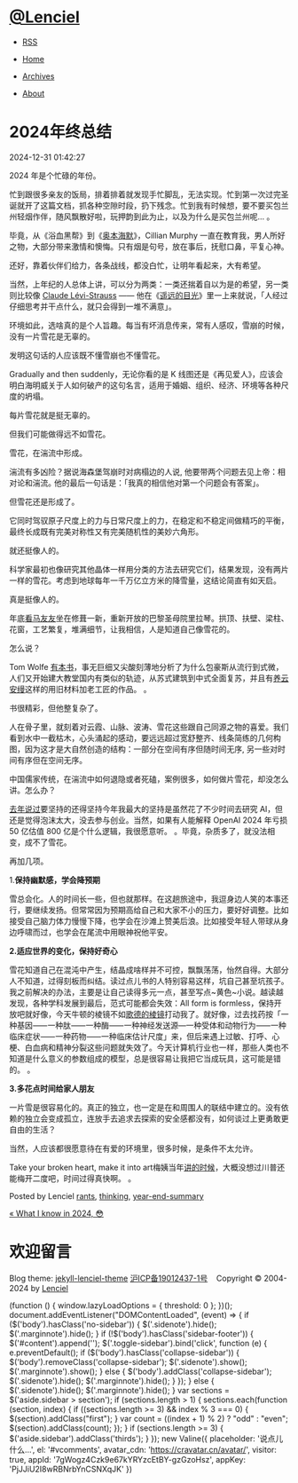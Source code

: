 # [@Lenciel](/)

-   [RSS](/feed.xml "subscribe via RSS")

-   [Home](/)
-   [Archives](/archives)
-   [About](/about)

# 2024年终总结

2024-12-31 01:42:27

2024 年是个忙碌的年份。

忙到跟很多亲友的饭局，排着排着就发现手忙脚乱，无法实现。忙到第一次过完圣诞就开了这篇文档，抓各种空隙时段，扔下残念。忙到我有时候想，要不要买包兰州轻烟作伴，随风飘散好啦，玩押韵到此为止，以及为什么是买包兰州呢… 。

毕竟，从《浴血黑帮》到《[奥本海默](/2023/09/the-oppenheimer-movie-1/)》，Cillian Murphy 一直在教育我，男人所好之物，大部分带来激情和懊悔。只有烟是句号，放在事后，抚慰口鼻，平复心神。

还好，靠着伙伴们给力，各条战线，都没白忙，让明年看起来，大有希望。

当然，上年纪的人总体上讲，可以分为两类：一类还揣着自以为是的希望，另一类则比较像 [Claude Lévi-Strauss](https://zh.wikipedia.org/zh-hans/%E5%85%8B%E5%8B%9E%E5%BE%B7%C2%B7%E6%9D%8E%E7%B6%AD-%E5%8F%B2%E9%99%80) —— 他在《[遥远的目光](https://book.douban.com/subject/25750867/)》里一上来就说，「人经过仔细思考并干点什么，就只会得到一堆不满意」。

环境如此，选啥真的是个人旨趣。每当有坏消息传来，常有人感叹，雪崩的时候，没有一片雪花是无辜的。

发明这句话的人应该既不懂雪崩也不懂雪花。

Gradually and then suddenly，无论你看的是 K 线图还是《再见爱人》，应该会明白海明威关于人如何破产的这句名言，适用于婚姻、组织、经济、环境等各种尺度的坍塌。

每片雪花就是挺无辜的。

但我们可能做得远不如雪花。

雪花，在湍流中形成。

湍流有多凶险？据说海森堡驾崩时对病榻边的人说, 他要带两个问题去见上帝：相对论和湍流｡ 他的最后一句话是：「我真的相信他对第一个问题会有答案」。

但雪花还是形成了。

它同时驾驭原子尺度上的力与日常尺度上的力，在稳定和不稳定间做精巧的平衡，最终长成既有完美对称性又有完美随机性的美妙六角形｡

就还挺像人的。

科学家最初也像研究其他晶体一样用分类的方法去研究它们，结果发现，没有两片一样的雪花。考虑到地球每年一千万亿立方米的降雪量，这结论简直有如天启。

真是挺像人的。

年底[看马友友](https://www.bilibili.com/video/BV1Z4qHYsEvv/?vd_source=a8d661403f48973ea1e824ee77040f4c)坐在修葺一新，重新开放的巴黎圣母院里拉琴。拱顶、扶壁、梁柱、花窗，工艺繁复，堆满细节，让我相信，人是知道自己像雪花的。

怎么说？

Tom Wolfe [有本书](https://www.amazon.com/Bauhaus-Our-House-Tom-Wolfe/dp/0312429142)，事无巨细又尖酸刻薄地分析了为什么包豪斯从流行到式微，人们又开始建大教堂国内有类似的轨迹，从苏式建筑到中式全面复苏，并且有[养云安缦](https://roll.sohu.com/a/665194602_121657701)这样的用旧材料加老工匠的作品。 。

书很精彩，但他整复杂了。

人在骨子里，就刻着对云霞、山脉、波涛、雪花这些跟自己同源之物的喜爱。我们看到水中一截枯木，心头涌起的感动，要远远超过宽舒整齐、线条简练的几何构图，因为这才是大自然创造的结构：一部分在空间有序但随时间无序, 另一些对时间有序但在空间无序。

中国儒家传统，在湍流中如何退隐或者死磕，案例很多，如何做片雪花，却没怎么讲。怎么办？

[去年说过](/2023/12/the-last-day-in-2023/)要坚持的还得坚持今年我最大的坚持是虽然花了不少时间去研究 AI，但还是觉得泡沫太大，没去参与创业。当然，如果有人能解释 OpenAI 2024 年亏损 50 亿估值 800 亿是个什么逻辑，我很愿意听。 。毕竟，杂质多了，就没法相变，成不了雪花。

再加几项。

1.**保持幽默感，学会降预期**

雪总会化。人的时间长一些，但也就那样。在这趟旅途中，我逗身边人笑的本事还行，要继续发扬。但常常因为预期高给自己和大家不小的压力，要好好调整。比如接受自己脑力体力慢慢下降，也学会在沙滩上赞美后浪。比如接受年轻人带球从身边呼啸而过，也学会在尾流中用眼神祝他平安。

**2.适应世界的变化，保持好奇心**

雪花知道自己在混沌中产生，结晶成啥样并不可控，飘飘荡荡，怡然自得。大部分人不知道，过得刻板而纠结。读过点儿书的人特别容易这样，坑自己甚至坑孩子。我之前解决的办法，主要是让自己读得多元一点，甚至写点~黄色~小说。越读越发现，各种学科发展到最后，范式可能都会失效：All form is formless，保持开放吧就好像，今天牛顿的棱镜不如[歌德的棱镜](https://neu-reality.com/2021/06/goethes-color-theory/)打动我了。就好像，过去找药按「一种基因⸺一种肽⸺一种酶⸺一种神经发送源—一种受体和动物行为⸺一种临床症状⸺一种药物⸺一种临床估计尺度」来，但后来遇上过敏、打呼、心梗、白血病和精神分裂这些问题就失效了。今天计算机行业也一样，那些人类也不知道是什么意义的参数组成的模型，总是很容易让我把它当成玩具，这可能是错的。 。

**3.多花点时间给家人朋友**

一片雪是很容易化的。真正的独立，也一定是在和周围人的联结中建立的。没有依赖的独立会变成孤立，连放手去追求去探索的安全感都没有，如何谈过上更勇敢更自由的生活？

当然，人应该都很愿意待在有爱的环境里，很多时候，是条件不太允许。

Take your broken heart, make it into art梅姨当年[讲的时候](https://www.youtube.com/watch?v=6AzQRq-qppw)，大概没想过川普还能梅开二度吧，时间过得真快啊。 。

Posted by Lenciel [rants](/categories/rants/), [thinking](/categories/thinking/), [year-end-summary](/categories/year-end-summary/)

[« What I know in 2024, 😳](/2024/12/what-i-know-in-2024/ "Previous Post: What I know in 2024, 😳")

# 欢迎留言

Blog theme: [jekyll-lenciel-theme](https://github.com/lenciel/jekyll-lenciel-theme) [沪ICP备19012437-1号](https://beian.miit.gov.cn/)    Copyright © 2004-2024 by [Lenciel](mailto:lenciel@gmail.com)

  (function () { window.lazyLoadOptions = { threshold: 0 }; })(); document.addEventListener("DOMContentLoaded", (event) => { if ($('body').hasClass('no-sidebar')) { $('.sidenote').hide(); $('.marginnote').hide(); } if (!$('body').hasClass('sidebar-footer')) { $('#content').append('<span class="toggle-sidebar"></span>'); $('.toggle-sidebar').bind('click', function (e) { e.preventDefault(); if ($('body').hasClass('collapse-sidebar')) { $('body').removeClass('collapse-sidebar'); $('.sidenote').show(); $('.marginnote').show(); } else { $('body').addClass('collapse-sidebar'); $('.sidenote').hide(); $('.marginnote').hide(); } }); } else { $('.sidenote').hide(); $('.marginnote').hide(); } var sections = $('aside.sidebar > section'); if (sections.length > 1) { sections.each(function (section, index) { if ((sections.length >= 3) && index % 3 === 0) { $(section).addClass("first"); } var count = ((index + 1) % 2) ? "odd" : "even"; $(section).addClass(count); }); } if (sections.length >= 3) { $('aside.sidebar').addClass('thirds'); } }); new Valine({ placeholder: '说点儿什么...', el: '#vcomments', avatar\_cdn: 'https://cravatar.cn/avatar/', visitor: true, appId: '7gWogz4Czk9e67kYRYzcEtBY-gzGzoHsz', appKey: 'PjJJiU2I8wRBNrbYnCSNXqJK' })
